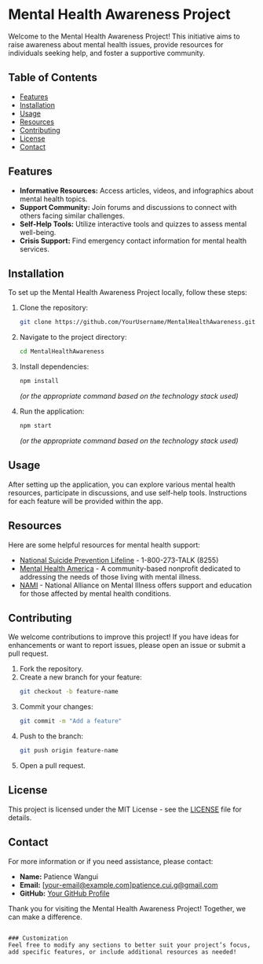 
# Mental Health Awareness Project

Welcome to the Mental Health Awareness Project! This initiative aims to raise awareness about mental health issues, provide resources for individuals seeking help, and foster a supportive community.

## Table of Contents

- [Features](#features)
- [Installation](#installation)
- [Usage](#usage)
- [Resources](#resources)
- [Contributing](#contributing)
- [License](#license)
- [Contact](#contact)

## Features

- **Informative Resources:** Access articles, videos, and infographics about mental health topics.
- **Support Community:** Join forums and discussions to connect with others facing similar challenges.
- **Self-Help Tools:** Utilize interactive tools and quizzes to assess mental well-being.
- **Crisis Support:** Find emergency contact information for mental health services.

## Installation

To set up the Mental Health Awareness Project locally, follow these steps:

1. Clone the repository:
   ```bash
   git clone https://github.com/YourUsername/MentalHealthAwareness.git
   ```
2. Navigate to the project directory:
   ```bash
   cd MentalHealthAwareness
   ```
3. Install dependencies:
   ```bash
   npm install
   ```
   *(or the appropriate command based on the technology stack used)*

4. Run the application:
   ```bash
   npm start
   ```
   *(or the appropriate command based on the technology stack used)*

## Usage

After setting up the application, you can explore various mental health resources, participate in discussions, and use self-help tools. Instructions for each feature will be provided within the app.

## Resources

Here are some helpful resources for mental health support:

- [National Suicide Prevention Lifeline](https://suicidepreventionlifeline.org) - 1-800-273-TALK (8255)
- [Mental Health America](https://www.mhanational.org) - A community-based nonprofit dedicated to addressing the needs of those living with mental illness.
- [NAMI](https://www.nami.org) - National Alliance on Mental Illness offers support and education for those affected by mental health conditions.

## Contributing

We welcome contributions to improve this project! If you have ideas for enhancements or want to report issues, please open an issue or submit a pull request.

1. Fork the repository.
2. Create a new branch for your feature:
   ```bash
   git checkout -b feature-name
   ```
3. Commit your changes:
   ```bash
   git commit -m "Add a feature"
   ```
4. Push to the branch:
   ```bash
   git push origin feature-name
   ```
5. Open a pull request.

## License

This project is licensed under the MIT License - see the [LICENSE](LICENSE) file for details.

## Contact

For more information or if you need assistance, please contact:

- **Name:** Patience Wangui
- **Email:** [your-email@example.com]patience.cui.g@gmail.com
- **GitHub:** [Your GitHub Profile](https://github.com/YourUsername)

Thank you for visiting the Mental Health Awareness Project! Together, we can make a difference.
```

### Customization
Feel free to modify any sections to better suit your project’s focus, add specific features, or include additional resources as needed!

